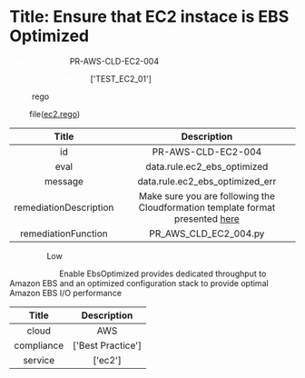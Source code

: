 



# Title: Ensure that EC2 instace is EBS Optimized


***<font color="white">Master Test Id:</font>*** PR-AWS-CLD-EC2-004

***<font color="white">Master Snapshot Id:</font>*** ['TEST_EC2_01']

***<font color="white">type:</font>*** rego

***<font color="white">rule:</font>*** file([ec2.rego])  
  
  
  
  

|Title|Description|
| :---: | :---: |
|id|PR-AWS-CLD-EC2-004|
|eval|data.rule.ec2_ebs_optimized|
|message|data.rule.ec2_ebs_optimized_err|
|remediationDescription|Make sure you are following the Cloudformation template format presented <a href='https://docs.aws.amazon.com/AWSCloudFormation/latest/UserGuide/aws-properties-ec2-instance.html#cfn-ec2-instance-ebsoptimized' target='_blank'>here</a>|
|remediationFunction|PR_AWS_CLD_EC2_004.py|


***<font color="white">Severity:</font>*** Low

***<font color="white">Description:</font>*** Enable EbsOptimized provides dedicated throughput to Amazon EBS and an optimized configuration stack to provide optimal Amazon EBS I/O performance  
  
  

|Title|Description|
| :---: | :---: |
|cloud|AWS|
|compliance|['Best Practice']|
|service|['ec2']|



[ec2.rego]: https://github.com/prancer-io/prancer-compliance-test/tree/master/aws/cloud/ec2.rego
